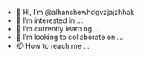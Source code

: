 - 👋 Hi, I’m @alhanshewhdgvzjajzhhak
- 👀 I’m interested in ...
- 🌱 I’m currently learning ...
- 💞️ I’m looking to collaborate on ...
- 📫 How to reach me ...

<!---
alhanshewhdgvzjajzhhak/alhanshewhdgvzjajzhhak is a ✨ special ✨ repository because its `README.md` (this file) appears on your GitHub profile.
You can click the Preview link to take a look at your changes.
--->
